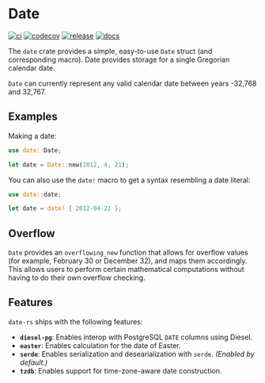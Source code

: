 # Date

[![ci](https://github.com/lukesneeringer/date-rs/actions/workflows/ci.yaml/badge.svg)](https://github.com/lukesneeringer/date-rs/actions/workflows/ci.yaml)
[![codecov](https://codecov.io/gh/lukesneeringer/date-rs/branch/main/graph/badge.svg?token=oH2z7PFp06)](https://codecov.io/gh/lukesneeringer/date-rs)
[![release](https://img.shields.io/crates/v/date-rs.svg)](https://crates.io/crates/date-rs)
[![docs](https://img.shields.io/badge/docs-release-blue)](https://docs.rs/date-rs/latest/date/)

The `date` crate provides a simple, easy-to-use `Date` struct (and corresponding macro). Date
provides storage for a single Gregorian calendar date.

`Date` can currently represent any valid calendar date between years -32,768 and 32,767.

## Examples

Making a date:

```rs
use date::Date;

let date = Date::new(2012, 4, 21);
```

You can also use the `date!` macro to get a syntax resembling a date literal:

```rs
use date::date;

let date = date! { 2012-04-21 };
```

## Overflow

`Date` provides an `overflowing_new` function that allows for overflow values (for example,
February 30 or December 32), and maps them accordingly. This allows users to perform certain
mathematical computations without having to do their own overflow checking.

## Features

`date-rs` ships with the following features:

- **`diesel-pg`**: Enables interop with PostgreSQL `DATE` columns using Diesel.
- **`easter`**: Enables calculation for the date of Easter.
- **`serde`**: Enables serialization and desearialization with `serde`. _(Enabled by default.)_
- **`tzdb`**: Enables support for time-zone-aware date construction.
